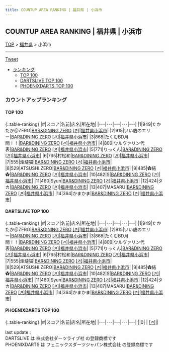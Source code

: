 ```yaml
---
title: COUNTUP AREA RANKING | 福井県 | 小浜市
---
```

## COUNTUP AREA RANKING | 福井県 | 小浜市

[TOP](/darts/rank/) > [福井県](/darts/rank/福井県/) > 小浜市

___

<a href="https://twitter.com/share?ref_src=twsrc%5Etfw" data-text="COUNTUP AREA RANKING | 福井県小浜市" class="twitter-share-button" data-hashtags="DARTSLIVE,PHOENIXDARTS,darts,ダーツ" data-show-count="false">Tweet</a>

* [ランキング](#カウントアップランキング)
    * [TOP 100](#top-100)
    * [DARTSLIVE TOP 100](#dartslive-top-100)
    * [PHOENIXDARTS TOP 100](#phoenixdarts-top-100)

### カウントアップランキング

#### TOP 100



{:.table-ranking}
|#|スコア|名前|店名|所在地|
|---|---|---|---|---|
|1|949|<span class="rank-name-dl">たかたか＠ZERO</span>|<a href="/darts/rank/shops/af8976ad9649595a774c926eb736cb5a.html">BAR&DINING ZERO</a> <a href="https://search.dartslive.com/jp/shop/af8976ad9649595a774c926eb736cb5a">[↗]</a>|<a href="/darts/rank/福井県/小浜市">福井県小浜市</a>|
|2|915|<span class="rank-name-dl">いい歳のエリー</span>|<a href="/darts/rank/shops/af8976ad9649595a774c926eb736cb5a.html">BAR&DINING ZERO</a> <a href="https://search.dartslive.com/jp/shop/af8976ad9649595a774c926eb736cb5a">[↗]</a>|<a href="/darts/rank/福井県/小浜市">福井県小浜市</a>|
|3|868|<span class="rank-name-dl">たくむBD月間！！</span>|<a href="/darts/rank/shops/af8976ad9649595a774c926eb736cb5a.html">BAR&DINING ZERO</a> <a href="https://search.dartslive.com/jp/shop/af8976ad9649595a774c926eb736cb5a">[↗]</a>|<a href="/darts/rank/福井県/小浜市">福井県小浜市</a>|
|4|809|<span class="rank-name-dl">ウルヴァリン代表</span>|<a href="/darts/rank/shops/af8976ad9649595a774c926eb736cb5a.html">BAR&DINING ZERO</a> <a href="https://search.dartslive.com/jp/shop/af8976ad9649595a774c926eb736cb5a">[↗]</a>|<a href="/darts/rank/福井県/小浜市">福井県小浜市</a>|
|5|771|<span class="rank-name-dl">りっくん</span>|<a href="/darts/rank/shops/af8976ad9649595a774c926eb736cb5a.html">BAR&DINING ZERO</a> <a href="https://search.dartslive.com/jp/shop/af8976ad9649595a774c926eb736cb5a">[↗]</a>|<a href="/darts/rank/福井県/小浜市">福井県小浜市</a>|
|6|765|<span class="rank-name-dl">村松和</span>|<a href="/darts/rank/shops/af8976ad9649595a774c926eb736cb5a.html">BAR&DINING ZERO</a> <a href="https://search.dartslive.com/jp/shop/af8976ad9649595a774c926eb736cb5a">[↗]</a>|<a href="/darts/rank/福井県/小浜市">福井県小浜市</a>|
|7|555|<span class="rank-name-dl">炬燵猫</span>|<a href="/darts/rank/shops/af8976ad9649595a774c926eb736cb5a.html">BAR&DINING ZERO</a> <a href="https://search.dartslive.com/jp/shop/af8976ad9649595a774c926eb736cb5a">[↗]</a>|<a href="/darts/rank/福井県/小浜市">福井県小浜市</a>|
|8|529|<span class="rank-name-dl">ATSUSHI.ZERO</span>|<a href="/darts/rank/shops/af8976ad9649595a774c926eb736cb5a.html">BAR&DINING ZERO</a> <a href="https://search.dartslive.com/jp/shop/af8976ad9649595a774c926eb736cb5a">[↗]</a>|<a href="/darts/rank/福井県/小浜市">福井県小浜市</a>|
|9|485|<span class="rank-name-dl">✿結✿</span>|<a href="/darts/rank/shops/af8976ad9649595a774c926eb736cb5a.html">BAR&DINING ZERO</a> <a href="https://search.dartslive.com/jp/shop/af8976ad9649595a774c926eb736cb5a">[↗]</a>|<a href="/darts/rank/福井県/小浜市">福井県小浜市</a>|
|10|482|<span class="rank-name-dl">S</span>|<a href="/darts/rank/shops/af8976ad9649595a774c926eb736cb5a.html">BAR&DINING ZERO</a> <a href="https://search.dartslive.com/jp/shop/af8976ad9649595a774c926eb736cb5a">[↗]</a>|<a href="/darts/rank/福井県/小浜市">福井県小浜市</a>|
|11|460|<span class="rank-name-dl">Syun</span>|<a href="/darts/rank/shops/af8976ad9649595a774c926eb736cb5a.html">BAR&DINING ZERO</a> <a href="https://search.dartslive.com/jp/shop/af8976ad9649595a774c926eb736cb5a">[↗]</a>|<a href="/darts/rank/福井県/小浜市">福井県小浜市</a>|
|12|424|<span class="rank-name-dl">タカ</span>|<a href="/darts/rank/shops/af8976ad9649595a774c926eb736cb5a.html">BAR&DINING ZERO</a> <a href="https://search.dartslive.com/jp/shop/af8976ad9649595a774c926eb736cb5a">[↗]</a>|<a href="/darts/rank/福井県/小浜市">福井県小浜市</a>|
|13|407|<span class="rank-name-dl">MASARU</span>|<a href="/darts/rank/shops/af8976ad9649595a774c926eb736cb5a.html">BAR&DINING ZERO</a> <a href="https://search.dartslive.com/jp/shop/af8976ad9649595a774c926eb736cb5a">[↗]</a>|<a href="/darts/rank/福井県/小浜市">福井県小浜市</a>|
|14|364|<span class="rank-name-dl">かまかま</span>|<a href="/darts/rank/shops/af8976ad9649595a774c926eb736cb5a.html">BAR&DINING ZERO</a> <a href="https://search.dartslive.com/jp/shop/af8976ad9649595a774c926eb736cb5a">[↗]</a>|<a href="/darts/rank/福井県/小浜市">福井県小浜市</a>|


#### DARTSLIVE TOP 100



{:.table-ranking}
|#|スコア|名前|店名|所在地|
|---|---|---|---|---|
|1|949|<span class="rank-name-dl">たかたか＠ZERO</span>|<a href="/darts/rank/shops/af8976ad9649595a774c926eb736cb5a.html">BAR&DINING ZERO</a> <a href="https://search.dartslive.com/jp/shop/af8976ad9649595a774c926eb736cb5a">[↗]</a>|<a href="/darts/rank/福井県/小浜市">福井県小浜市</a>|
|2|915|<span class="rank-name-dl">いい歳のエリー</span>|<a href="/darts/rank/shops/af8976ad9649595a774c926eb736cb5a.html">BAR&DINING ZERO</a> <a href="https://search.dartslive.com/jp/shop/af8976ad9649595a774c926eb736cb5a">[↗]</a>|<a href="/darts/rank/福井県/小浜市">福井県小浜市</a>|
|3|868|<span class="rank-name-dl">たくむBD月間！！</span>|<a href="/darts/rank/shops/af8976ad9649595a774c926eb736cb5a.html">BAR&DINING ZERO</a> <a href="https://search.dartslive.com/jp/shop/af8976ad9649595a774c926eb736cb5a">[↗]</a>|<a href="/darts/rank/福井県/小浜市">福井県小浜市</a>|
|4|809|<span class="rank-name-dl">ウルヴァリン代表</span>|<a href="/darts/rank/shops/af8976ad9649595a774c926eb736cb5a.html">BAR&DINING ZERO</a> <a href="https://search.dartslive.com/jp/shop/af8976ad9649595a774c926eb736cb5a">[↗]</a>|<a href="/darts/rank/福井県/小浜市">福井県小浜市</a>|
|5|771|<span class="rank-name-dl">りっくん</span>|<a href="/darts/rank/shops/af8976ad9649595a774c926eb736cb5a.html">BAR&DINING ZERO</a> <a href="https://search.dartslive.com/jp/shop/af8976ad9649595a774c926eb736cb5a">[↗]</a>|<a href="/darts/rank/福井県/小浜市">福井県小浜市</a>|
|6|765|<span class="rank-name-dl">村松和</span>|<a href="/darts/rank/shops/af8976ad9649595a774c926eb736cb5a.html">BAR&DINING ZERO</a> <a href="https://search.dartslive.com/jp/shop/af8976ad9649595a774c926eb736cb5a">[↗]</a>|<a href="/darts/rank/福井県/小浜市">福井県小浜市</a>|
|7|555|<span class="rank-name-dl">炬燵猫</span>|<a href="/darts/rank/shops/af8976ad9649595a774c926eb736cb5a.html">BAR&DINING ZERO</a> <a href="https://search.dartslive.com/jp/shop/af8976ad9649595a774c926eb736cb5a">[↗]</a>|<a href="/darts/rank/福井県/小浜市">福井県小浜市</a>|
|8|529|<span class="rank-name-dl">ATSUSHI.ZERO</span>|<a href="/darts/rank/shops/af8976ad9649595a774c926eb736cb5a.html">BAR&DINING ZERO</a> <a href="https://search.dartslive.com/jp/shop/af8976ad9649595a774c926eb736cb5a">[↗]</a>|<a href="/darts/rank/福井県/小浜市">福井県小浜市</a>|
|9|485|<span class="rank-name-dl">✿結✿</span>|<a href="/darts/rank/shops/af8976ad9649595a774c926eb736cb5a.html">BAR&DINING ZERO</a> <a href="https://search.dartslive.com/jp/shop/af8976ad9649595a774c926eb736cb5a">[↗]</a>|<a href="/darts/rank/福井県/小浜市">福井県小浜市</a>|
|10|482|<span class="rank-name-dl">S</span>|<a href="/darts/rank/shops/af8976ad9649595a774c926eb736cb5a.html">BAR&DINING ZERO</a> <a href="https://search.dartslive.com/jp/shop/af8976ad9649595a774c926eb736cb5a">[↗]</a>|<a href="/darts/rank/福井県/小浜市">福井県小浜市</a>|
|11|460|<span class="rank-name-dl">Syun</span>|<a href="/darts/rank/shops/af8976ad9649595a774c926eb736cb5a.html">BAR&DINING ZERO</a> <a href="https://search.dartslive.com/jp/shop/af8976ad9649595a774c926eb736cb5a">[↗]</a>|<a href="/darts/rank/福井県/小浜市">福井県小浜市</a>|
|12|424|<span class="rank-name-dl">タカ</span>|<a href="/darts/rank/shops/af8976ad9649595a774c926eb736cb5a.html">BAR&DINING ZERO</a> <a href="https://search.dartslive.com/jp/shop/af8976ad9649595a774c926eb736cb5a">[↗]</a>|<a href="/darts/rank/福井県/小浜市">福井県小浜市</a>|
|13|407|<span class="rank-name-dl">MASARU</span>|<a href="/darts/rank/shops/af8976ad9649595a774c926eb736cb5a.html">BAR&DINING ZERO</a> <a href="https://search.dartslive.com/jp/shop/af8976ad9649595a774c926eb736cb5a">[↗]</a>|<a href="/darts/rank/福井県/小浜市">福井県小浜市</a>|
|14|364|<span class="rank-name-dl">かまかま</span>|<a href="/darts/rank/shops/af8976ad9649595a774c926eb736cb5a.html">BAR&DINING ZERO</a> <a href="https://search.dartslive.com/jp/shop/af8976ad9649595a774c926eb736cb5a">[↗]</a>|<a href="/darts/rank/福井県/小浜市">福井県小浜市</a>|


#### PHOENIXDARTS TOP 100



{:.table-ranking}
|#|スコア|名前|店名|所在地|
|---|---|---|---|---|
||0|<span class="rank-name-dl"> </span>|<a href="/darts/rank/shops/.html"></a> <a href="">[↗]</a>|<a href="/darts/rank//"></a>|


<div class="footer border-top border-gray-light mt-5 pt-3 text-right text-gray">
    last update : <span style="font-weight: italic" id="foot_last_modified"></span><br />
    DARTSLIVE は 株式会社ダーツライブ社 の登録商標です<br />
    PHOENIXDARTS は フェニックスダーツジャパン株式会社 の登録商標です<br />
</div>

<script src="https://cdnjs.cloudflare.com/ajax/libs/jquery.tablesorter/2.31.3/js/jquery.tablesorter.min.js" integrity="sha512-qzgd5cYSZcosqpzpn7zF2ZId8f/8CHmFKZ8j7mU4OUXTNRd5g+ZHBPsgKEwoqxCtdQvExE5LprwwPAgoicguNg==" crossorigin="anonymous" referrerpolicy="no-referrer"></script>
<link rel="stylesheet" href="https://cdnjs.cloudflare.com/ajax/libs/jquery.tablesorter/2.31.3/css/theme.default.min.css" integrity="sha512-wghhOJkjQX0Lh3NSWvNKeZ0ZpNn+SPVXX1Qyc9OCaogADktxrBiBdKGDoqVUOyhStvMBmJQ8ZdMHiR3wuEq8+w==" crossorigin="anonymous" referrerpolicy="no-referrer" />
<script>
$(function() {
    $(".table-ranking").tablesorter({sortList:[[0, 0]]});
    $("#foot_last_modified").text(formatDate(new Date(document.lastModified), 'yyyy-MM-dd HH:mm:ss'));
});
</script>

<script async src="https://platform.twitter.com/widgets.js" charset="utf-8"></script>
